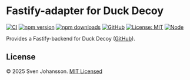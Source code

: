 
# Fastify-adapter for Duck Decoy

[![CI](https://github.com/svjson/duck-decoy/actions/workflows/build-and-test.yaml/badge.svg?branch=master)](https://github.com/svjson/duck-decoy/actions/workflows/build-and-test.yaml)
[![npm version](https://img.shields.io/npm/v/%40duck-decoy/fastify)](https://www.npmjs.com/package/@duck-decoy/fastify)
[![npm downloads](https://img.shields.io/npm/dm/%40duck-decoy/fastify)](https://www.npmjs.com/package/@duck-decoy/fastify)
[![GitHub](https://img.shields.io/badge/GitHub-svjson%2Fduck--decoy-blue?logo=github)](https://github.com/svjson/duck-decoy)
[![License: MIT](https://img.shields.io/badge/license-MIT-green.svg)](LICENSE)
[![Node](https://img.shields.io/node/v/heedjs)](https://www.npmjs.com/package/heedjs)

Provides a Fastify-backend for Duck Decoy ([GitHub](https://github.com/svjson/duck-decoy/)).

## License

© 2025 Sven Johansson. [MIT Licensed](./LICENSE)
